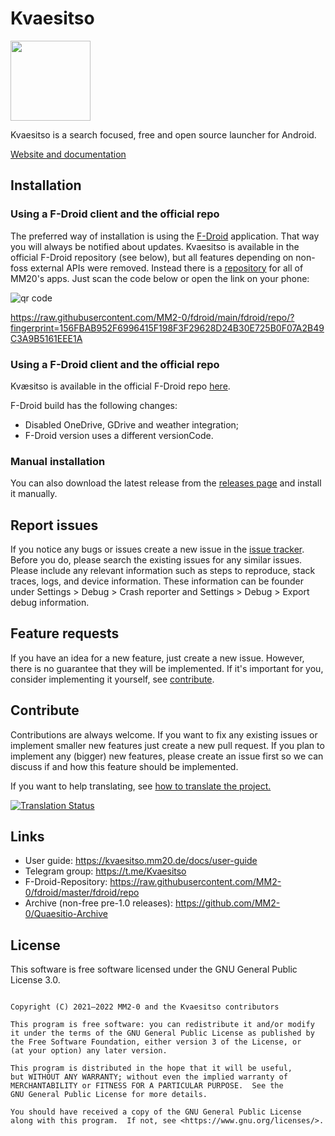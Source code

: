 # Kvaesitso

<img src="https://raw.githubusercontent.com/MM2-0/Kvaesitso/main/assets/icons/ic_launcher.png" width="128">

Kvaesitso is a search focused, free and open source launcher for Android.

[Website and documentation](https://kvaesitso.mm20.de)

## Installation

### Using a F-Droid client and the official repo

The preferred way of installation is using the [F-Droid](https://f-droid.org) application. That way
you will always be notified about updates. Kvaesitso is available in the official F-Droid
repository (see below), but all features depending on non-foss external APIs were removed.
Instead there is a [repository](https://github.com/MM2-0/fdroid) for all of MM20's apps. Just scan the code below or open
the link on your phone:

![qr code](https://raw.githubusercontent.com/MM2-0/fdroid/main/qrcode.png)

https://raw.githubusercontent.com/MM2-0/fdroid/main/fdroid/repo/?fingerprint=156FBAB952F6996415F198F3F29628D24B30E725B0F07A2B49C3A9B5161EEE1A

### Using a F-Droid client and the official repo

Kvæsitso is available in the official F-Droid repo [here](https://f-droid.org/packages/de.mm20.launcher2.release/).

F-Droid build has the following changes:
* Disabled OneDrive, GDrive and weather integration;
* F-Droid version uses a different versionCode.

### Manual installation

You can also download the latest release from
the [releases page](https://github.com/MM2-0/Kvaesitso/releases/latest) and install it manually.

## Report issues

If you notice any bugs or issues create a new issue in
the [issue tracker](https://github.com/MM2-0/Kvaesitso/issues). Before you do, please search the
existing issues for any similar issues. Please include any relevant information such as steps to
reproduce, stack traces, logs, and device information. These information can be founder under
Settings > Debug > Crash reporter and Settings > Debug > Export debug information.

## Feature requests

If you have an idea for a new feature, just create a new issue. However, there is no guarantee that
they will be implemented. If it's important for you, consider implementing it yourself,
see [contribute](#contribute).


## Contribute

Contributions are always welcome. If you want to fix any existing issues or implement smaller new
features just create a new pull request. If you plan to implement any (bigger) new features, please
create an issue first so we can discuss if and how this feature should be implemented.

If you want to help translating, see [how to translate the project.](https://kvaesitso.mm20.de/docs/contributor-guide/i18n)

<a href="https://i18n.mm20.de/engage/kvaesitso/">
<img src="https://i18n.mm20.de/widgets/kvaesitso/-/287x66-grey.png" alt ="Translation Status">
</a>

## Links

- User guide: https://kvaesitso.mm20.de/docs/user-guide
- Telegram group: https://t.me/Kvaesitso
- F-Droid-Repository: https://raw.githubusercontent.com/MM2-0/fdroid/master/fdroid/repo
- Archive (non-free pre-1.0 releases): https://github.com/MM2-0/Quaesitio-Archive

## License

This software is free software licensed under the GNU General Public License 3.0.

```

Copyright (C) 2021–2022 MM2-0 and the Kvaesitso contributors

This program is free software: you can redistribute it and/or modify
it under the terms of the GNU General Public License as published by
the Free Software Foundation, either version 3 of the License, or
(at your option) any later version.

This program is distributed in the hope that it will be useful,
but WITHOUT ANY WARRANTY; without even the implied warranty of
MERCHANTABILITY or FITNESS FOR A PARTICULAR PURPOSE.  See the
GNU General Public License for more details.

You should have received a copy of the GNU General Public License
along with this program.  If not, see <https://www.gnu.org/licenses/>.
```
